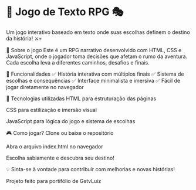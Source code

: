 # 🏹 Jogo de Texto RPG 🎭
Um jogo interativo baseado em texto onde suas escolhas definem o destino da história! ⚔️💀

📜 Sobre o jogo
Este é um RPG narrativo desenvolvido com HTML, CSS e JavaScript, onde o jogador toma decisões que afetam o rumo da aventura. Cada escolha leva a diferentes caminhos, desafios e finais.

🚀 Funcionalidades
✅ História interativa com múltiplos finais
✅ Sistema de escolhas e consequências
✅ Interface minimalista e imersiva
✅ Fácil de jogar diretamente no navegador

🔧 Tecnologias utilizadas
HTML para estruturação das páginas

CSS para estilização e imersão visual

JavaScript para lógica do jogo e sistema de escolhas

🎮 Como jogar?
Clone ou baixe o repositório

Abra o arquivo index.html no navegador

Escolha sabiamente e descubra seu destino!

💡 Sinta-se à vontade para contribuir com melhorias e novas histórias!

Projeto feito para portifólio de GstvLuiz
